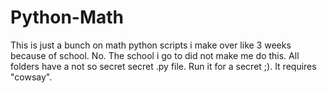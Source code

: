 # Python-Math
This is just a bunch on math python scripts i make over like 3 weeks because of school. No. The school i go to did not make me do this.
All folders have a not so secret secret .py file. Run it for a secret ;). It requires "cowsay".